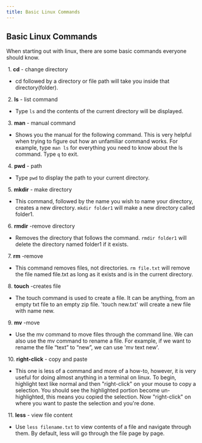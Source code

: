 ```yaml
---
title: Basic Linux Commands
---
```

## Basic Linux Commands

When starting out with linux, there are some basic commands everyone should know.

 1. **cd** - change directory 
- cd followed by a directory or file path will take you inside that directory(folder).

 2. **ls** - list command
- Type `ls` and the contents of the current directory will be displayed.

 3. **man** - manual command
- Shows you the manual for the following command. This is very helpful when trying to figure out how an unfamiliar command works. For example, type `man ls` for everything you need to know about the ls command. Type `q` to exit.

 4. **pwd** - path
- Type `pwd` to display the path to your current directory.

 5. **mkdir** - make directory 
- This command, followed by the name you wish to name your directory, creates a new directory. `mkdir folder1` will make a new directory called folder1.

 6. **rmdir** -remove directory   
- Removes the directory that follows the command. `rmdir folder1` will delete the directory named folder1 if it exists.

 7. **rm** -remove   
- This command removes files, not directories. `rm file.txt` will remove the file named file.txt as long as it exists and is in the current directory.

 8. **touch** -creates file   
- The touch command is used to create a file. It can be anything, from an empty txt file to an empty zip file. 'touch new.txt' will create a new file with name new.

 9. **mv** -move   
- Use the mv command to move files through the command line. We can also use the mv command to rename a file. For example, if we want to rename the file “text” to “new”, we can use 'mv text new'.

 10. **right-click** - copy and paste  
- This one is less of a command and more of a how-to, however, it is very useful for doing almost anything in a terminal on linux. To begin, highlight text like normal and then "right-click" on your mouse to copy a selection. You should see the highlighted portion become un-highlighted, this means you copied the selection. Now "right-click" on where you want to paste the selection and you're done. 

 11. **less** - view file content  
- Use `less filename.txt` to view contents of a file and navigate through them. By default, less will go through the file page by page.
